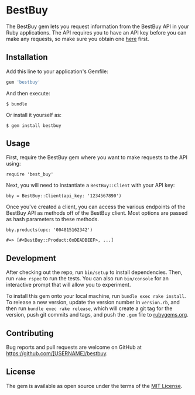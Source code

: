 # BestBuy

The BestBuy gem lets you request information from the BestBuy API in your Ruby applications. The API requires you to have an API key before you can make any requests, so make sure you obtain one [here](https://remix.mashery.com/member/register) first.

## Installation

Add this line to your application's Gemfile:

```ruby
gem 'bestbuy'
```

And then execute:

    $ bundle

Or install it yourself as:

    $ gem install bestbuy

## Usage

First, require the BestBuy gem where you want to make requests to the API using:

```
require 'best_buy'
```

Next, you will need to instantiate a `BestBuy::Client` with your API key:

```
bby = BestBuy::Client(api_key: '1234567890')
```

Once you've created a client, you can access the various endpoints of the BestBuy API as methods off of the BestBuy client. Most options are passed as hash parameters to these methods.

```
bby.products(upc: '004815162342')

#=> [#<BestBuy::Product:0xDEADBEEF>, ...]
```

## Development

After checking out the repo, run `bin/setup` to install dependencies. Then, run `rake rspec` to run the tests. You can also run `bin/console` for an interactive prompt that will allow you to experiment.

To install this gem onto your local machine, run `bundle exec rake install`. To release a new version, update the version number in `version.rb`, and then run `bundle exec rake release`, which will create a git tag for the version, push git commits and tags, and push the `.gem` file to [rubygems.org](https://rubygems.org).

## Contributing

Bug reports and pull requests are welcome on GitHub at https://github.com/[USERNAME]/bestbuy.


## License

The gem is available as open source under the terms of the [MIT License](http://opensource.org/licenses/MIT).

